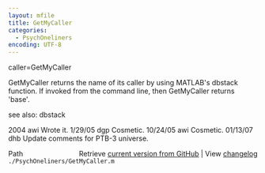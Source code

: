 ```yaml
---
layout: mfile
title: GetMyCaller
categories:
  - PsychOneliners
encoding: UTF-8
---
```


caller=GetMyCaller

GetMyCaller returns the name of its caller by using MATLAB's dbstack
function.  If invoked from the command line, then GetMyCaller returns
'base'.

see also: dbstack

2004     awi Wrote it.
1/29/05  dgp Cosmetic.
10/24/05 awi Cosmetic.
01/13/07 dhb Update comments for PTB-3 universe.


<div class="code_header" style="text-align:right;">
  <span style="float:left;">Path&nbsp;&nbsp;</span> <span class="counter">Retrieve <a href=
  "https://raw.github.com/Psychtoolbox-3/Psychtoolbox-3/beta/./PsychOneliners/GetMyCaller.m">current version from GitHub</a> | View <a href=
  "https://github.com/Psychtoolbox-3/Psychtoolbox-3/commits/beta/./PsychOneliners/GetMyCaller.m">changelog</a></span>
</div>
<div class="code">
  <code>./PsychOneliners/GetMyCaller.m</code>
</div>
